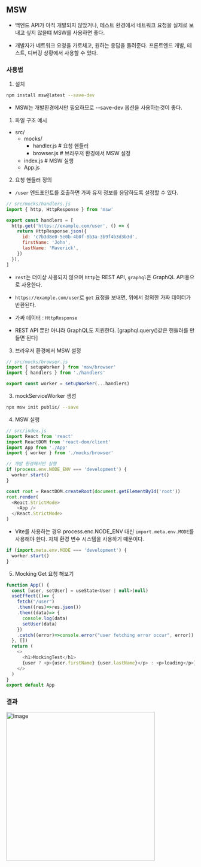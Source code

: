 ## MSW

- 백엔드 API가 아직 개발되지 않았거나, 테스트 환경에서 네트워크 요청을 실제로 보내고 싶지 않을떄 MSW를 사용하면 좋다.

- 개발자가 네트워크 요청을 가로채고, 원하는 응답을 돌려준다. 프론트엔드 개발, 테스트, 디버깅 상황에서 사용할 수 있다.

### 사용법

1. 설치

```sh
npm install msw@latest --save-dev
```

- MSW는 개발환경에서만 필요하므로 --save-dev 옵션을 사용하는것이 좋다.

1. 파일 구조 예시

- src/
    - mocks/
        - handler.js # 요청 핸들러
        - browser.js # 브라우저 환경에서 MSW 설정
    - index.js # MSW 실행
    - App.js

2. 요청 핸들러 정의

- `/user` 엔드포인트를 호출하면 가짜 유저 정보를 응답하도록 설정할 수 있다.

```js
// src/mocks/handlers.js
import { http, HttpResponse } from 'msw'

export const handlers = [
  http.get('https://example.com/user', () => {
    return HttpResponse.json({
      id: 'c7b3d8e0-5e0b-4b0f-8b3a-3b9f4b3d3b3d',
      firstName: 'John',
      lastName: 'Maverick',
    })
  }),
]

```

- `rest`는 더이상 사용되지 않으며 `http`는 REST API, `graphql`은 GraphQL API용으로 사용한다.

- `https://example.com/user`로 `get` 요청을 보내면, 위에서 정의한 가짜 데이터가 반환된다.

- 가짜 데이터 : `HttpResponse`

- REST API 뿐만 아니라 GraphQL도 지원한다. [graphql.query()같은 핸들러를 만들면 된다]


3. 브라우저 환경에서 MSW 설정

```js
// src/mocks/browser.js
import { setupWorker } from 'msw/browser'
import { handlers } from './handlers'

export const worker = setupWorker(...handlers)

```
3. mockServiceWorker 생성

```sh
npx msw init public/ --save
```

4. MSW 실행

```js
// src/index.js
import React from 'react'
import ReactDOM from 'react-dom/client'
import App from './App'
import { worker } from './mocks/browser'

// 개발 환경에서만 실행
if (process.env.NODE_ENV === 'development') {
  worker.start()
}

const root = ReactDOM.createRoot(document.getElementById('root'))
root.render(
  <React.StrictMode>
    <App />
  </React.StrictMode>
)

```

- Vite를 사용하는 경우 process.enc.NODE_ENV 대신 `import.meta.env.MODE`를 사용해야 한다. 자체 환경 변수 시스템을 사용하기 때문이다.

```js
if (import.meta.env.MODE === 'development') {
  worker.start()
}
```


5. Mocking Get 요청 해보기

```js
function App() {
  const [user, setUser] = useState<User | null>(null)
  useEffect(()=> {
    fetch("/user")
    .then((res)=>res.json())
    .then((data)=> {
      console.log(data)
      setUser(data)
    })
    .catch((error)=>console.error("user fetching error occur", error))
  }, [])
  return (
    <>
      <h1>MockingTest</h1>
      {user ? <p>{user.firstName} {user.lastName}</p> : <p>loading</p>}
    </>
  )
}
export default App
```

### 결과

<img width="397" alt="Image" src="https://github.com/user-attachments/assets/6d5f4035-b88c-4e02-a94c-e086f89f6158" />
